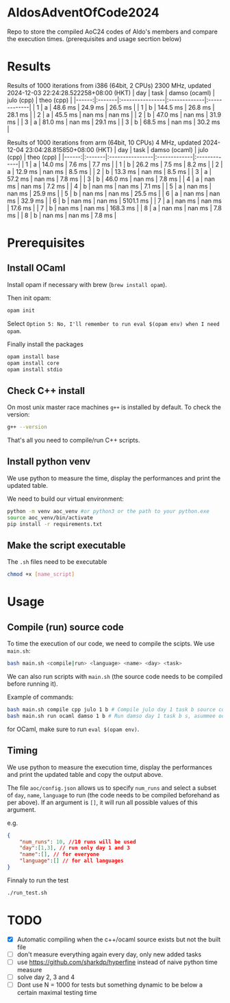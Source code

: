 # AldosAdventOfCode2024

Repo to store the compiled AoC24 codes of Aldo's members and compare the execution times.
(prerequisites and usage secrtion below)

# Results

Results of 1000 iterations from i386 (64bit, 2 CPUs) 2300 MHz, updated 2024-12-03 22:24:28.522258+08:00 (HKT)
| day | task | damso (ocaml) | julo (cpp) | theo (cpp) |
|------:|:-------|:----------------|:-------------|:-------------|
| 1 | a | 48.6 ms | 24.9 ms | 26.5 ms |
| 1 | b | 144.5 ms | 26.8 ms | 28.1 ms |
| 2 | a | 45.5 ms | nan ms | nan ms |
| 2 | b | 47.0 ms | nan ms | 31.9 ms |
| 3 | a | 81.0 ms | nan ms | 29.1 ms |
| 3 | b | 68.5 ms | nan ms | 30.2 ms |

Results of 1000 iterations from arm (64bit, 10 CPUs) 4 MHz, updated 2024-12-04 23:04:28.815850+08:00 (HKT)
|   day | task   | damso (ocaml)   | julo (cpp)   | theo (cpp)   |
|------:|:-------|:----------------|:-------------|:-------------|
|     1 | a      | 14.0 ms         | 7.6 ms       | 7.7 ms       |
|     1 | b      | 26.2 ms         | 7.5 ms       | 8.2 ms       |
|     2 | a      | 12.9 ms         | nan ms       | 8.5 ms       |
|     2 | b      | 13.3 ms         | nan ms       | 8.5 ms       |
|     3 | a      | 57.2 ms         | nan ms       | 7.8 ms       |
|     3 | b      | 46.0 ms         | nan ms       | 7.8 ms       |
|     4 | a      | nan ms          | nan ms       | 7.2 ms       |
|     4 | b      | nan ms          | nan ms       | 7.1 ms       |
|     5 | a      | nan ms          | nan ms       | 25.9 ms       |
|     5 | b      | nan ms          | nan ms       | 25.5 ms       |
|     6 | a      | nan ms          | nan ms       | 32.9 ms       |
|     6 | b      | nan ms          | nan ms       | 5101.1 ms       |
|     7 | a      | nan ms          | nan ms       | 17.6 ms        |
|     7 | b      | nan ms          | nan ms       | 168.3 ms       |
|     8 | a      | nan ms          | nan ms       | 7.8 ms       |
|     8 | b      | nan ms          | nan ms       | 7.8 ms       |

# Prerequisites 

## Install OCaml

Install opam if necessary with brew (`brew install opam`).

Then init opam:

```bash
opam init
```
<!-- eval $(opam env) -->

Select `Option 5: No, I'll remember to run eval $(opam env) when I need opam`.

Finally install the packages

```bash
opam install base
opam install core
opam install stdio
```

## Check C++ install

On most unix master race machines `g++` is installed by default. To check the version:
```bash
g++ --version
```
That's all you need to compile/run C++ scripts.

## Install python venv

We use python to measure the time, display the performances and print the updated table.

We need to build our virtual environment:

```bash
python -m venv aoc_venv #or python3 or the path to your python.exe
source aoc_venv/bin/activate
pip install -r requirements.txt
```
## Make the script executable 

The `.sh` files need to be executable
```bash
chmod +x [name_script]
```
# Usage

## Compile (run) source code

To time the execution of our code, we need to compile the scipts. We use `main.sh`:
```bash
bash main.sh <compile|run> <language> <name> <day> <task>
```
We can also run scripts with `main.sh` (the source code needs to be compiled before running it).

Example of commands:
```bash
bash main.sh compile cpp julo 1 b # Compile julo day 1 task b source code
bash main.sh run ocaml damso 1 b # Run damso day 1 task b s, asummee ocaml damso 1 b has been compiled before
```
for OCaml, make sure to run `eval $(opam env)`.

## Timing 

We use python to measure the execution time, display the performances and print the updated table and copy the output above.

The file `aoc/config.json` allows us to specify `num_runs` and select a subset of `day`, `name`, `language` to run (the code needs to be compiled beforehand as per above). If an argument is `[]`, it will run all possible values of this argument. 

e.g.
```json
{
    "num_runs": 10, //10 runs will be used
    "day":[1,3], // run only day 1 and 3
    "name":[], // for everyone
    "language":[] // for all languages
}
```

Finnaly to run the test 
```bash
./run_test.sh
```


# TODO

- [x] Automatic compiling when the c++/ocaml source exists but not the built file
- [ ] don't measure everything again every day, only new added tasks
- [ ] use https://github.com/sharkdp/hyperfine instead of naive python time measure
- [ ] solve day 2, 3 and 4
- [ ] Dont use N = 1000 for tests but something dynamic to be below a certain maximal testing time
